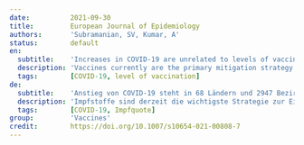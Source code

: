 ```yaml
---
date:          2021-09-30
title:         European Journal of Epidemiology
authors:       'Subramanian, SV, Kumar, A'
status:        default
en:
  subtitle:    'Increases in COVID-19 are unrelated to levels of vaccination across 68 countries and 2947 counties in the United States'
  description: 'Vaccines currently are the primary mitigation strategy to combat COVID-19 around the world. For instance, the narrative related to the ongoing surge of new cases in the United States (US) is argued to be driven by areas with low vaccination rates [1]. A similar narrative also has been observed in countries, such as Germany and the United Kingdom [2]. At the same time, Israel that was hailed for its swift and high rates of vaccination has also seen a substantial resurgence in COVID-19 cases [3]. We investigate the relationship between the percentage of population  fully vaccinated and new COVID-19 cases across 68 countries and across 2947 counties in the US.'
  tags:        [COVID-19, level of vaccination]
de:
  subtitle:    'Anstieg von COVID-19 steht in 68 Ländern und 2947 Bezirken in den Vereinigten Staaten in keinem Zusammenhang mit dem Grad der Impfung'
  description: 'Impfstoffe sind derzeit die wichtigste Strategie zur Eindämmung von COVID-19 in der ganzen Welt. So wird beispielsweise behauptet, dass die anhaltende Welle neuer Fälle in den Vereinigten Staaten (USA) auf Gebiete mit niedrigen Impfraten zurückzuführen ist [1]. Ähnliches wurde auch in Ländern wie Deutschland und dem Vereinigten Königreich beobachtet [2]. Gleichzeitig ist in Israel, das für seine rasche und hohe Impfrate gelobt wurde, ein erheblicher Anstieg der COVID-19-Fälle zu verzeichnen [3]. Wir untersuchen den Zusammenhang zwischen dem prozentualen Anteil der vollständig geimpften Bevölkerung und den neuen COVID-19-Fällen in 68 Ländern und in 2947 Bezirken in den USA.' 
  tags:        [COVID-19, Impfquote]
group:         'Vaccines'
credit:        https://doi.org/10.1007/s10654-021-00808-7
---
```

